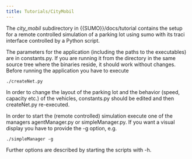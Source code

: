 ```yaml
---
title: Tutorials/CityMobil
---
```


The *city_mobil* subdirectory in {{SUMO}}/docs/tutorial contains the setup for
a remote controlled simulation of a parking lot using sumo with its
traci interface controlled by a Python script.

The parameters for the application (including the paths to the
executables) are in constants.py. If you are running it from the
directory in the same source tree where the binaries reside, it should
work without changes. Before running the application you have to execute

```
./createNet.py
```

In order to change the layout of the parking lot and the behavior
(speed, capacity etc.) of the vehicles, constants.py should be edited
and then createNet.py re-executed.

In order to start the (remote controlled) simulation execute one of the
managers agentManager.py or simpleManager.py. If you want a visual
display you have to provide the -g option, e.g.

```
./simpleManager -g
```

Further options are described by starting the scripts with -h.
